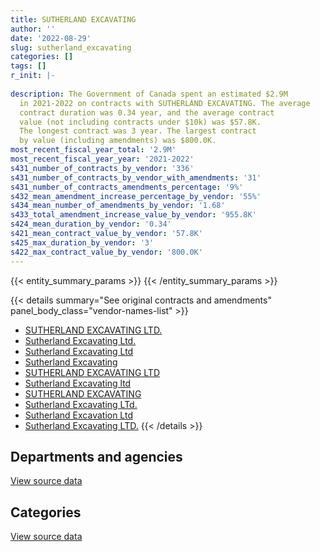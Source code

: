 ```yaml
---
title: SUTHERLAND EXCAVATING
author: ''
date: '2022-08-29'
slug: sutherland_excavating
categories: []
tags: []
r_init: |-
  
description: The Government of Canada spent an estimated $2.9M
  in 2021-2022 on contracts with SUTHERLAND EXCAVATING. The average
  contract duration was 0.34 year, and the average contract
  value (not including contracts under $10k) was $57.8K.
  The longest contract was 3 year. The largest contract
  by value (including amendments) was $800.0K.
most_recent_fiscal_year_total: '2.9M'
most_recent_fiscal_year_year: '2021-2022'
s431_number_of_contracts_by_vendor: '336'
s431_number_of_contracts_by_vendor_with_amendments: '31'
s431_number_of_contracts_amendments_percentage: '9%'
s432_mean_amendment_increase_percentage_by_vendor: '55%'
s434_mean_number_of_amendments_by_vendor: '1.68'
s433_total_amendment_increase_value_by_vendor: '955.8K'
s424_mean_duration_by_vendor: '0.34'
s421_mean_contract_value_by_vendor: '57.8K'
s425_max_duration_by_vendor: '3'
s422_max_contract_value_by_vendor: '800.0K'
---
```


<script src="/rmarkdown-libs/htmlwidgets/htmlwidgets.js"></script>
<link href="/rmarkdown-libs/datatables-css/datatables-crosstalk.css" rel="stylesheet" />
<script src="/rmarkdown-libs/datatables-binding/datatables.js"></script>
<script src="/rmarkdown-libs/jquery/jquery-3.6.0.min.js"></script>
<link href="/rmarkdown-libs/dt-core-bootstrap/css/dataTables.bootstrap.min.css" rel="stylesheet" />
<link href="/rmarkdown-libs/dt-core-bootstrap/css/dataTables.bootstrap.extra.css" rel="stylesheet" />
<script src="/rmarkdown-libs/dt-core-bootstrap/js/jquery.dataTables.min.js"></script>
<script src="/rmarkdown-libs/dt-core-bootstrap/js/dataTables.bootstrap.min.js"></script>
<link href="/rmarkdown-libs/crosstalk/css/crosstalk.min.css" rel="stylesheet" />
<script src="/rmarkdown-libs/crosstalk/js/crosstalk.min.js"></script>
<script src="/rmarkdown-libs/htmlwidgets/htmlwidgets.js"></script>
<link href="/rmarkdown-libs/datatables-css/datatables-crosstalk.css" rel="stylesheet" />
<script src="/rmarkdown-libs/datatables-binding/datatables.js"></script>
<script src="/rmarkdown-libs/jquery/jquery-3.6.0.min.js"></script>
<link href="/rmarkdown-libs/dt-core-bootstrap/css/dataTables.bootstrap.min.css" rel="stylesheet" />
<link href="/rmarkdown-libs/dt-core-bootstrap/css/dataTables.bootstrap.extra.css" rel="stylesheet" />
<script src="/rmarkdown-libs/dt-core-bootstrap/js/jquery.dataTables.min.js"></script>
<script src="/rmarkdown-libs/dt-core-bootstrap/js/dataTables.bootstrap.min.js"></script>
<link href="/rmarkdown-libs/crosstalk/css/crosstalk.min.css" rel="stylesheet" />
<script src="/rmarkdown-libs/crosstalk/js/crosstalk.min.js"></script>

{{< entity_summary_params >}}
{{< /entity_summary_params >}}

{{< details summary="See original contracts and amendments" panel_body_class="vendor-names-list" >}}
- [SUTHERLAND EXCAVATING LTD.](https://search.open.canada.ca/en/ct/?sort=contract_value_f%20desc&page=1&search_text=%22SUTHERLAND%20EXCAVATING%20LTD.%22)
- [Sutherland Excavating Ltd.](https://search.open.canada.ca/en/ct/?sort=contract_value_f%20desc&page=1&search_text=%22Sutherland%20Excavating%20Ltd.%22)
- [Sutherland Excavating Ltd](https://search.open.canada.ca/en/ct/?sort=contract_value_f%20desc&page=1&search_text=%22Sutherland%20Excavating%20Ltd%22)
- [Sutherland Excavating](https://search.open.canada.ca/en/ct/?sort=contract_value_f%20desc&page=1&search_text=%22Sutherland%20Excavating%22)
- [SUTHERLAND EXCAVATING LTD](https://search.open.canada.ca/en/ct/?sort=contract_value_f%20desc&page=1&search_text=%22SUTHERLAND%20EXCAVATING%20LTD%22)
- [Sutherland Excavating ltd](https://search.open.canada.ca/en/ct/?sort=contract_value_f%20desc&page=1&search_text=%22Sutherland%20Excavating%20ltd%22)
- [SUTHERLAND EXCAVATING](https://search.open.canada.ca/en/ct/?sort=contract_value_f%20desc&page=1&search_text=%22SUTHERLAND%20EXCAVATING%22)
- [Sutherland Excavating LTd.](https://search.open.canada.ca/en/ct/?sort=contract_value_f%20desc&page=1&search_text=%22Sutherland%20Excavating%20LTd.%22)
- [Sutherland Excavation Ltd](https://search.open.canada.ca/en/ct/?sort=contract_value_f%20desc&page=1&search_text=%22Sutherland%20Excavation%20Ltd%22)
- [Sutherland Excavating LTD.](https://search.open.canada.ca/en/ct/?sort=contract_value_f%20desc&page=1&search_text=%22Sutherland%20Excavating%20LTD.%22)
{{< /details >}}

## Departments and agencies

<div id="htmlwidget-1" style="width:100%;height:auto;" class="datatables html-widget"></div>
<script type="application/json" data-for="htmlwidget-1">{"x":{"style":"bootstrap","filter":"none","vertical":false,"data":[["<a href=\"/departments/csc-scc/\">Correctional Service of Canada<\/a>","<a href=\"/departments/dfo-mpo/\">Fisheries and Oceans Canada<\/a>","<a href=\"/departments/dnd-mdn/\">National Defence<\/a>","<a href=\"/departments/ec/\">Environment and Climate Change Canada<\/a>","<a href=\"/departments/pwgsc-tpsgc/\">Public Services and Procurement Canada<\/a>","<a href=\"/departments/rcmp-grc/\">Royal Canadian Mounted Police<\/a>"],[null,null,389717.85,null,3425452.74,598338.89],[null,69575,228868.24,null,3114770.49,738566.1],[null,286978.95,245481.73,null,1486040.39,469318.45],[14823.5,207607.22,372570.47,30762.5,1589543.7,652214.87]],"container":"<table class=\"table table-striped table-hover row-border order-column display\">\n  <thead>\n    <tr>\n      <th>Department<\/th>\n      <th>2018-2019<\/th>\n      <th>2019-2020<\/th>\n      <th>2020-2021<\/th>\n      <th>2021-2022<\/th>\n    <\/tr>\n  <\/thead>\n<\/table>","options":{"order":[[4,"desc"]],"pageLength":10,"autoWidth":true,"columnDefs":[{"targets":1,"render":"function(data, type, row, meta) {\n    return type !== 'display' ? data : DTWidget.formatCurrency(data, \"$\", 2, 3, \",\", \".\", true, null);\n  }"},{"targets":2,"render":"function(data, type, row, meta) {\n    return type !== 'display' ? data : DTWidget.formatCurrency(data, \"$\", 2, 3, \",\", \".\", true, null);\n  }"},{"targets":3,"render":"function(data, type, row, meta) {\n    return type !== 'display' ? data : DTWidget.formatCurrency(data, \"$\", 2, 3, \",\", \".\", true, null);\n  }"},{"targets":4,"render":"function(data, type, row, meta) {\n    return type !== 'display' ? data : DTWidget.formatCurrency(data, \"$\", 2, 3, \",\", \".\", true, null);\n  }"},{"width":"16%","targets":[1,2,3,4]},{"className":"dt-right","targets":[1,2,3,4]}],"orderClasses":false}},"evals":["options.columnDefs.0.render","options.columnDefs.1.render","options.columnDefs.2.render","options.columnDefs.3.render"],"jsHooks":[]}</script>
<p class="text-right">
<a href="https://github.com/GoC-Spending/contracts-data/tree/main/data/out/vendors/sutherland_excavating/summary_by_fiscal_year_by_department.csv" class="source-data-link btn btn-link">View source data</a>
</p>

## Categories

<div id="htmlwidget-2" style="width:100%;height:auto;" class="datatables html-widget"></div>
<script type="application/json" data-for="htmlwidget-2">{"x":{"style":"bootstrap","filter":"none","vertical":false,"data":[["<a href=\"/categories/facilities_and_construction/\">Facilities and construction<\/a>","<a href=\"/categories/professional_services/\">Professional services<\/a>","<a href=\"/categories/transportation_and_logistics/\">Transportation and logistics<\/a>","<a href=\"/categories/industrial_products_and_services/\">Industrial products and services<\/a>"],[3486415.36,301103.12,625991,null],[3603613.22,530533.07,null,17633.54],[2049753.93,392386.17,10508.7,35170.73],[2029733.91,541685.61,null,296102.75]],"container":"<table class=\"table table-striped table-hover row-border order-column display\">\n  <thead>\n    <tr>\n      <th>Category<\/th>\n      <th>2018-2019<\/th>\n      <th>2019-2020<\/th>\n      <th>2020-2021<\/th>\n      <th>2021-2022<\/th>\n    <\/tr>\n  <\/thead>\n<\/table>","options":{"order":[[4,"desc"]],"dom":"t","pageLength":30,"autoWidth":true,"columnDefs":[{"targets":1,"render":"function(data, type, row, meta) {\n    return type !== 'display' ? data : DTWidget.formatCurrency(data, \"$\", 2, 3, \",\", \".\", true, null);\n  }"},{"targets":2,"render":"function(data, type, row, meta) {\n    return type !== 'display' ? data : DTWidget.formatCurrency(data, \"$\", 2, 3, \",\", \".\", true, null);\n  }"},{"targets":3,"render":"function(data, type, row, meta) {\n    return type !== 'display' ? data : DTWidget.formatCurrency(data, \"$\", 2, 3, \",\", \".\", true, null);\n  }"},{"targets":4,"render":"function(data, type, row, meta) {\n    return type !== 'display' ? data : DTWidget.formatCurrency(data, \"$\", 2, 3, \",\", \".\", true, null);\n  }"},{"width":"16%","targets":[1,2,3,4]},{"className":"dt-right","targets":[1,2,3,4]}],"orderClasses":false,"lengthMenu":[10,25,30,50,100]}},"evals":["options.columnDefs.0.render","options.columnDefs.1.render","options.columnDefs.2.render","options.columnDefs.3.render"],"jsHooks":[]}</script>
<p class="text-right">
<a href="https://github.com/GoC-Spending/contracts-data/tree/main/data/out/vendors/sutherland_excavating/summary_by_fiscal_year_by_category.csv" class="source-data-link btn btn-link">View source data</a>
</p>
